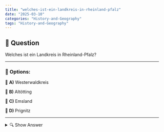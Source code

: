 ```yaml
---
title: "welches-ist-ein-landkreis-in-rheinland-pfalz"
date: "2025-03-10"
categories: "History-and-Geography"
tags: "History-and-Geography"
---
```


## 📌 **Question**

Welches ist ein Landkreis in Rheinland-Pfalz?



---

### 📝 **Options:**

🔘 **A)** Westerwaldkreis

🔘 **B)** Altötting

🔘 **C)** Emsland

🔘 **D)** Prignitz

---

<details>
  <summary>🔍 Show Answer</summary>

  <p>
💡  <b>Correct Answer:</b>  a
  </p>
  <p>
    📖<b>Explanation:</b>
    Rheinland-Pfalz ist ein Bundesland im Westen Deutschlands, das in mehrere Landkreise unterteilt ist. Einer dieser Landkreise ist der Westerwaldkreis, bekannt für seine malerischen Landschaften und historischen Städte. Landkreise in Deutschland verwalten regionale Angelegenheiten wie Infrastruktur, Bildung und öffentliche Dienste. Andere Bundesländer haben ihre eigenen spezifischen Landkreise, zum Beispiel Altötting in Bayern, Emsland in Niedersachsen und Prignitz in Brandenburg. Das Verständnis der geografischen Zuordnung dieser Landkreise hilft dabei, ihre jeweilige regionale Identität und Verwaltung besser einzuordnen.
  </p>
</details>
